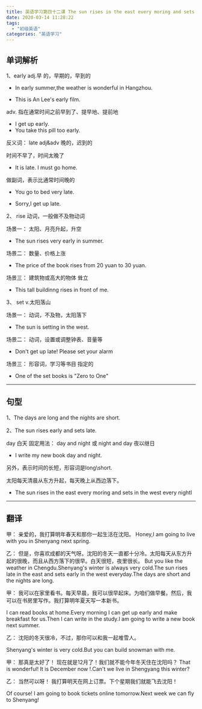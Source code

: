 ```yaml
---
title: 英语学习第四十二课 The sun rises in the east every moring and sets in the west every night.
date: 2020-03-14 11:28:22
tags: 
  - "初级英语"
categories: "英语学习"
---
```



## 单词解析
1、early adj.早
的，早期的，早到的

- In early summer,the weather is wonderful in Hangzhou.

- This is An Lee's early film.

adv. 指在通常时间之前早到了、提早地、提前地

- I get up early.
- You take this pill too early.

反义词： late adj&adv 晚的，迟到的

时间不早了，时间太晚了

- It is late. I must go home.

做副词，表示比通常时间晚的

- You go to bed very late.

- Sorry,I get up late.

2、 rise 动词，一般做不及物动词

场景一： 太阳、月亮升起，升空

- The sun rises very early in summer.

场景二： 数量、价格上涨

- The price of the book rises from 20 yuan to 30 yuan.

场景三： 建筑物或高大的物体 耸立

- This tall buildinng rises in front of me.

3、 set v.太阳落山

场景一： 动词，不及物，太阳落下

- The sun is setting in the west.

场景二： 动词，设置或调整钟表、音量等

- Don't get up late! Please set your alarm

场景三： 形容词，学习等书目 指定的

- One of the set books is "Zero to One"

---

## 句型

1、The days are long and the nights are short.

2、The sun rises early and sets late.

day 白天
固定用法： day and night 或 night and day 夜以继日

- I write my new book day and night.

另外，表示时间的长短，形容词是long\short.

太阳每天清晨从东方升起，每天晚上从西边落下。

- The sun rises in the east every moring and sets in the west every nightl

---

## 翻译

甲： 亲爱的，我打算明年春天和那你一起生活在沈阳。
Honey,I am going to live with you in  Shenyang next spring.

乙： 但是，你喜欢成都的天气呀。沈阳的冬天一直都十分冷。太阳每天从东方升起的很晚，而且从西方落下的很早。白天很短，夜里很长。
But you like the weather in Chengdu.Shenyang's winter is always very cold.The sun rises late in the east and sets early in the west everyday.The days are short and the nights are long.

甲： 我可以在家里看书。每天早晨，我可以很早起床。为咱们做早餐。然后，我可以在书房里写作。我打算明年夏天写一本新书。

I can read books at home.Every morning I can get up early and make  breakfast for us.Then I can write  in the study.I am going to write a new book next summer.

乙： 沈阳的冬天很冷，不过，那你可以和我一起堆雪人。

Shenyang's winter is very cold.But you can build  snowman with me.

甲： 那真是太好了！ 现在就是12月了！我们就不能今年冬天住在沈阳吗？
That is wonderful! It is December now !.Can't we live in Shengyang this winter?

乙： 当然可以呀！ 我打算明天在网上订票。下个星期我们就能飞去沈阳！

Of course! I am going to book tickets online tomorrow.Next week we can fly to Shenyang!